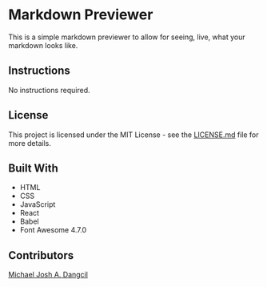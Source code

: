 # Markdown Previewer
This is a simple markdown previewer to allow for seeing, live, what your markdown looks like.

## Instructions
No instructions required.

## License
This project is licensed under the MIT License - see the [LICENSE.md](https://github.com/MichaelJoshDangcil/Concentration-Game/blob/master/LICENSE) file for more details.

## Built With
+ HTML
+ CSS
+ JavaScript
+ React
+ Babel
+ Font Awesome 4.7.0

## Contributors
[Michael Josh A. Dangcil](https://github.com/MichaelJoshDangcil)
